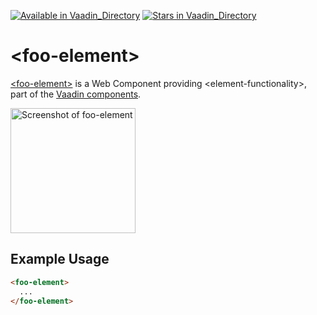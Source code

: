[![Available in Vaadin_Directory](https://img.shields.io/vaadin-directory/v/vaadinfoo-element.svg)](https://vaadin.com/directory/component/vaadinfoo-element)
[![Stars in Vaadin_Directory](https://img.shields.io/vaadin-directory/stars/vaadinfoo-element.svg)](https://vaadin.com/directory/component/vaadinfoo-element)

# &lt;foo-element&gt;

[&lt;foo-element&gt;](https://vaadin.com/components/foo-element) is a Web Component providing &lt;element-functionality&gt;, part of the [Vaadin components](https://vaadin.com/components).

[<img src="https://raw.githubusercontent.com/vaadin/foo-element/master/screenshot.png" width="200" alt="Screenshot of foo-element">](https://vaadin.com/components/foo-element)

## Example Usage

```html
<foo-element>
  ...
</foo-element>
```
